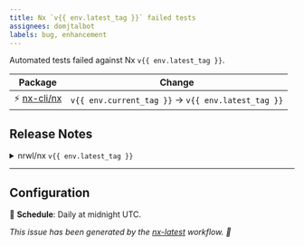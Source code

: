 ```yaml
---
title: Nx `v{{ env.latest_tag }}` failed tests
assignees: domjtalbot
labels: bug, enhancement
---
```


Automated tests failed against Nx `v{{ env.latest_tag }}`.

| Package                                      | Change                                              |
| -------------------------------------------- | --------------------------------------------------- |
| ⚡ [nx-cli/nx](https://github.com/nx-cli/nx) | `v{{ env.current_tag }}` -> `v{{ env.latest_tag }}` |

## Release Notes

<details>
<summary>nrwl/nx <code>v{{ env.latest_tag }}</code></summary>

### [`v{{ env.latest_tag }}`](https://github.com/nx-cli/nx/releases/tag/v{{ env.latest_tag }})

{{ env.release_notes }}
[Compare v{{ env.latest_tag }} with v{{ env.current_tag }}](https://github.com/nrwl/nx/compare/{{ env.current_tag }}...{{ env.latest_tag }})

</details>

---

## Configuration

📅 **Schedule**: Daily at midnight UTC.

_This issue has been generated by the [nx-latest](.github/workflows/nx-latest.yml) workflow. 🖖_
